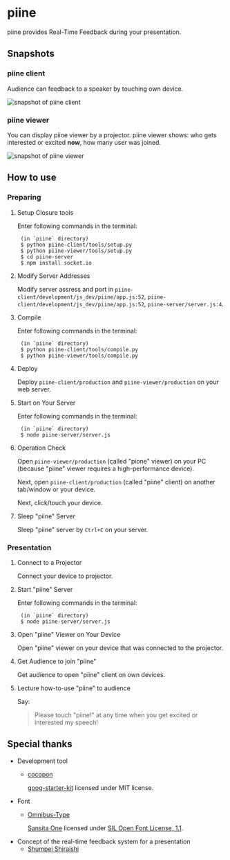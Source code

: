 piine
=====
piine provides Real-Time Feedback during your presentation.


Snapshots
---------

### piine client
Audience can feedback to a speaker by touching own device.

![snapshot of piine client](http://orgachem.github.io/piine/images/snapshot-client.png)


### piine viewer
You can display piine viewer by a projector.  piine viewer shows: who gets interested or excited **now**, how many user was joined.

![snapshot of piine viewer](http://orgachem.github.io/piine/images/snapshot-viewer.png)


How to use
----------

### Preparing

1. Setup Closure tools

    Enter following commands in the terminal:

        (in `piine` directory)
        $ python piine-client/tools/setup.py
        $ python piine-viewer/tools/setup.py
        $ cd piine-server
        $ npm install socket.io

2. Modify Server Addresses

    Modify server assress and port in `piine-client/development/js_dev/piine/app.js:52`, `piine-client/development/js_dev/piine/app.js:52`, `piine-server/server.js:4`.

3. Compile

    Enter following commands in the terminal:

        (in `piine` directory)
        $ python piine-client/tools/compile.py
        $ python piine-viewer/tools/compile.py

4. Deploy

    Deploy `piine-client/production` and `piine-viewer/production` on your web server.

5. Start on Your Server

    Enter following commands in the terminal:

        (in `piine` directory)
        $ node piine-server/server.js

6. Operation Check

    Open `piine-viewer/production` (called "pione" viewer) on your PC (because "piine" viewer requires a high-performance device).

    Next, open `piine-client/production` (called "piine" client) on another tab/window or your device.

    Next, click/touch your device.
 
7. Sleep "piine" Server

    Sleep "piine" server by `Ctrl+C` on your server.


### Presentation

1. Connect to a Projector

    Connect your device to projector.

2. Start "piine" Server

    Enter following commands in the terminal:

        (in `piine` directory)
        $ node piine-server/server.js

3. Open "piine" Viewer on Your Device

    Open "piine" viewer on your device that was connected to the projector.

4. Get Audience to join "piine"

    Get audience to open "piine" client on own devices.

5. Lecture how-to-use "piine" to audience

    Say:

    > Please touch "piine!" at any time when you get excited or interested my speech!


Special thanks
--------------

 * Development tool
   * [cocopon](https://github.com/cocopon)

     [goog-starter-kit](https://github.com/cocopon/goog-starter-kit) licensed under MIT license.
 * Font
   * [Omnibus-Type](https://plus.google.com/115141460305554867239/about)

     [Sansita One](http://www.google.com/fonts/specimen/Sansita+One) licensed under [SIL Open Font License, 1.1](http://scripts.sil.org/OFL).
 * Concept of the real-time feedback system for a presentation
   * [Shumpei Shiraishi](https://twitter.com/Shumpei)
